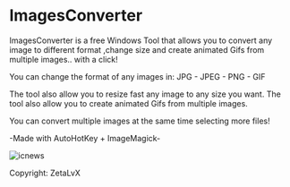# ImagesConverter
ImagesConverter is a free Windows Tool that allows you to convert any image to different format ,change size and create animated Gifs from multiple images.. with a click!

You can change the format of any images in:
JPG - JPEG - PNG - GIF

The tool also allow you to resize fast any image to any size you want.
The tool also allow you to create animated Gifs from multiple images.

You can convert multiple images at the same time selecting more files!

-Made with AutoHotKey + ImageMagick-

![icnews](https://user-images.githubusercontent.com/19651044/178154473-d6ef7c9f-d972-414d-b316-032fb6367a39.PNG)

Copyright: ZetaLvX
